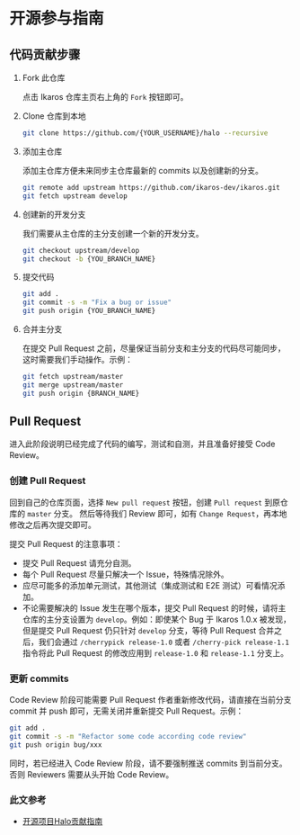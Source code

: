 # 开源参与指南

## 代码贡献步骤

1. Fork 此仓库

   点击 Ikaros 仓库主页右上角的 `Fork` 按钮即可。

2. Clone 仓库到本地

   ```bash
   git clone https://github.com/{YOUR_USERNAME}/halo --recursive
   ```

3. 添加主仓库

   添加主仓库方便未来同步主仓库最新的 commits 以及创建新的分支。

    ```bash
    git remote add upstream https://github.com/ikaros-dev/ikaros.git
    git fetch upstream develop
    ```

6. 创建新的开发分支

   我们需要从主仓库的主分支创建一个新的开发分支。

    ```bash
    git checkout upstream/develop
    git checkout -b {YOU_BRANCH_NAME}
    ```

7. 提交代码

    ```bash
    git add .
    git commit -s -m "Fix a bug or issue"
    git push origin {YOU_BRANCH_NAME}
    ```

8. 合并主分支

   在提交 Pull Request 之前，尽量保证当前分支和主分支的代码尽可能同步，这时需要我们手动操作。示例：

    ```bash
    git fetch upstream/master
    git merge upstream/master
    git push origin {BRANCH_NAME}
    ```

## Pull Request

进入此阶段说明已经完成了代码的编写，测试和自测，并且准备好接受 Code Review。

### 创建 Pull Request

回到自己的仓库页面，选择 `New pull request` 按钮，创建 `Pull request` 到原仓库的 `master` 分支。
然后等待我们 Review 即可，如有 `Change Request`，再本地修改之后再次提交即可。

提交 Pull Request 的注意事项：

- 提交 Pull Request 请充分自测。
- 每个 Pull Request 尽量只解决一个 Issue，特殊情况除外。
- 应尽可能多的添加单元测试，其他测试（集成测试和 E2E 测试）可看情况添加。
- 不论需要解决的 Issue 发生在哪个版本，提交 Pull Request 的时候，请将主仓库的主分支设置为 `develop`。例如：即使某个 Bug 于 Ikaros 1.0.x 被发现，但是提交 Pull Request 仍只针对
  `develop` 分支，等待 Pull Request 合并之后，我们会通过 `/cherrypick release-1.0` 或者 `/cherry-pick release-1.1` 指令将此 Pull Request
  的修改应用到 `release-1.0` 和 `release-1.1` 分支上。

### 更新 commits

Code Review 阶段可能需要 Pull Request 作者重新修改代码，请直接在当前分支 commit 并 push 即可，无需关闭并重新提交 Pull Request。示例：

```bash
git add .
git commit -s -m "Refactor some code according code review"
git push origin bug/xxx
```

同时，若已经进入 Code Review 阶段，请不要强制推送 commits 到当前分支。否则 Reviewers 需要从头开始 Code Review。

### 此文参考
- [开源项目Halo贡献指南](https://github.com/halo-dev/halo/edit/master/CONTRIBUTING.md)
